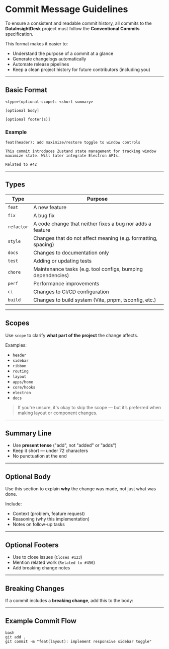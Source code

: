 # Commit Message Guidelines

To ensure a consistent and readable commit history, all commits to the **DataInsightDesk** project must follow the **Conventional Commits** specification.

This format makes it easier to:
- Understand the purpose of a commit at a glance
- Generate changelogs automatically
- Automate release pipelines
- Keep a clean project history for future contributors (including you)

---

## Basic Format

```
<type>(optional-scope): <short summary>

[optional body]

[optional footer(s)]
```


### Example

```
feat(header): add maximize/restore toggle to window controls

This commit introduces Zustand state management for tracking window
maximize state. Will later integrate Electron APIs.

Related to #42
```

---

## Types

| Type       | Purpose                                                                 |
|------------|-------------------------------------------------------------------------|
| `feat`     | A new feature                                                           |
| `fix`      | A bug fix                                                               |
| `refactor` | A code change that neither fixes a bug nor adds a feature               |
| `style`    | Changes that do not affect meaning (e.g. formatting, spacing)           |
| `docs`     | Changes to documentation only                                           |
| `test`     | Adding or updating tests                                                |
| `chore`    | Maintenance tasks (e.g. tool configs, bumping dependencies)             |
| `perf`     | Performance improvements                                                |
| `ci`       | Changes to CI/CD configuration                                          |
| `build`    | Changes to build system (Vite, pnpm, tsconfig, etc.)                    |

---

## Scopes

Use `scope` to clarify **what part of the project** the change affects.

Examples:
- `header`
- `sidebar`
- `ribbon`
- `routing`
- `layout`
- `apps/home`
- `core/hooks`
- `electron`
- `docs`

> If you're unsure, it's okay to skip the scope — but it’s preferred when making layout or component changes.

---

## Summary Line

- Use **present tense** ("add", not "added" or "adds")
- Keep it short — under 72 characters
- No punctuation at the end

---

## Optional Body

Use this section to explain **why** the change was made, not just what was done.

Include:
- Context (problem, feature request)
- Reasoning (why this implementation)
- Notes on follow-up tasks

---

## Optional Footers

- Use to close issues (`Closes #123`)
- Mention related work (`Related to #456`)
- Add breaking change notes

---

## Breaking Changes

If a commit includes a **breaking change**, add this to the body:


---

## Example Commit Flow

```
bash
git add .
git commit -m "feat(layout): implement responsive sidebar toggle"
```